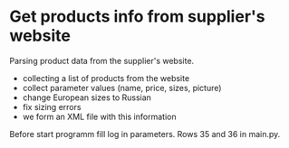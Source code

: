 # Get products info from supplier's website

Parsing product data from the supplier's website.
  - collecting a list of products from the website
  - collect parameter values (name, price, sizes, picture)
  - change European sizes to Russian
  - fix sizing errors
  - we form an XML file with this information

Before start programm fill log in parameters. Rows 35 and 36 in main.py.
